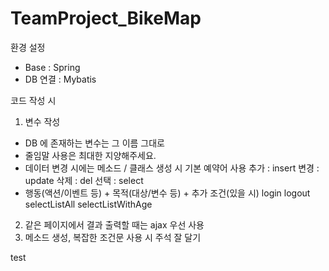 # TeamProject_BikeMap

환경 설정

 - Base : Spring
 - DB 연결 : Mybatis

코드 작성 시

1. 변수 작성
  - DB 에 존재하는 변수는 그 이름 그대로
  - 줄임말 사용은 최대한 지양해주세요.
  - 데이터 변경 시에는 메소드 / 클래스 생성 시 기본 예약어 사용
    추가 : insert
    변경 : update
    삭제 : del
    선택 : select
  - 행동(액션/이벤트 등) + 목적(대상/변수 등) + 추가 조건(있을 시)
    login
    logout
    selectListAll
    selectListWithAge
    
2. 같은 페이지에서 결과 출력할 때는 ajax 우선 사용
3. 메소드 생성, 복잡한 조건문 사용 시 주석 잘 달기

test

